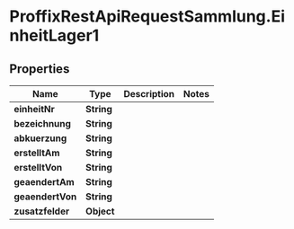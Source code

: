 # ProffixRestApiRequestSammlung.EinheitLager1

## Properties
Name | Type | Description | Notes
------------ | ------------- | ------------- | -------------
**einheitNr** | **String** |  | 
**bezeichnung** | **String** |  | 
**abkuerzung** | **String** |  | 
**erstelltAm** | **String** |  | 
**erstelltVon** | **String** |  | 
**geaendertAm** | **String** |  | 
**geaendertVon** | **String** |  | 
**zusatzfelder** | **Object** |  | 


